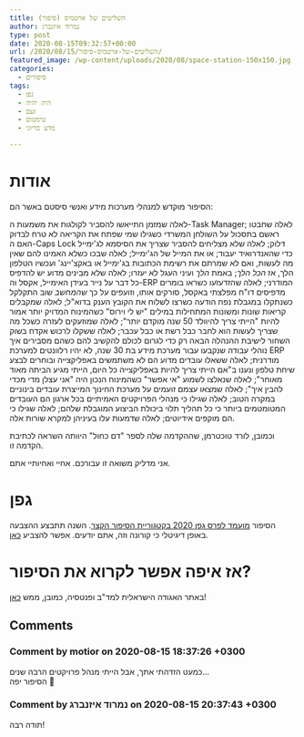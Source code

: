 ```yaml
---
title: השליטים של ארטמיס (סיפור)
author: נמרוד איזנברג
type: post
date: 2020-08-15T09:32:57+00:00
url: /2020/08/15/השליטים-של-ארטמיס-סיפור/
featured_image: /wp-content/uploads/2020/08/space-station-150x150.jpg
categories:
  - סיפורים
tags:
  - גפן
  - היה יהיה
  - זעם
  - טימטום
  - מדע בדיוני

---
```

# אודות

הסיפור מוקדש למנהלי מערכות מידע ואנשי סיסטם באשר הם:

לאלה שמזמן התייאשו להסביר לקולגות את משמעות ה-Task Manager; לאלה שחבטו ראשם בתסכול על השולחן המשרדי כשגילו שמי שפתח את הקריאה לא טרח לבדוק האם ה-Caps Lock דלוק; לאלה שלא מצליחים להסביר שצריך את הסיסמא לג'ימייל כדי שהאנדרואיד יעבוד; או את המייל של הג'ימייל; לאלה שבכו כשלא האמינו להם שאין מה לעשות, ואם לא שמרתם את רשימת הכתובות בג'ימייל או באקצ'יינג' ועכשיו הטלפון הלך, אז _הכל הלך_; באמת _הלך_ ועיני העגל לא יעזרו; לאלה שלא מבינים מדוע יש להדפיס כל דבר על נייר בעידן האימייל, אקסל וה-ERP המודרני; לאלה שהזדעזעו כשראו בומרים מדפיסים דו"ח מפלצתי באקסל, סורקים אותו, וזועפים על כך _שהמחשב_ שוב התקלקל כשנתקלו במגבלת נפח הודעה כשרצו לשלוח את הקובץ הענק בדוא"ל; לאלה שמקבלים קריאות שונות ומשונות המתחילות במילים "יש לי וירוס" כשהמינוח המדויק יותר אמור להיות "הייתי צריך להיוולד 50 שנה מוקדם יותר"; לאלה שמוזעקים לעזרה כשכל מה שצריך לעשות הוא לחבר כבל רשת או כבל עכבר; לאלה ששקלו לרכוש אקדח בשוק השחור לישיבת ההנהלה הבאה רק כדי לגרום לכולם להקשיב להם כשהם מסבירים איך נוהלי עבודה שנקבעו עבור מערכת מידע בת 30 שנה, לא יהיו רלוונטים למערכת ERP מודרנית; לאלה ששאלו עובדים מדוע הם לא משתמשים באפליקצייה ובוחרים לבצע שיחת טלפון ונענו ב"אם הייתי צריך להיות באפליקצייה כל היום, הייתי מגיע הביתה מאוד מאוחר"; לאלה שנאלצו לשמוע "אי אפשר" כשהמינוח הנכון היה "אני עצלן מדי מכדי להבין איך"; לאלה שמצאו עצמם זועמים על מערכת החינוך המייצרת עובדים בינוניים במקרה הטוב; לאלה שגילו כי מנהלי הפרויקטים האמיתיים בכל ארגון הם העובדים המטומטמים ביותר כי כל תהליך תלוי ביכולת הביצוע המוגבלת שלהם; לאלה שגילו כי הם מוקפים אידיוטים; לאלה שדמעות עלו בעיניהן למקרא שורות אלה.

וכמובן, לורד טוכטרמן, שההקדמה שלה לספר "דם כחול" היוותה השראה לכתיבת הקדמה זו.

אני מדליק משואה זו עבורכם. אחיי ואחיותיי אתם.

# גפן

הסיפור [מועמד לפרס גפן 2020 בקטגוריית הסיפור הקצר][1]. השנה תתבצע ההצבעה באופן דיגיטלי כי קורונה וזה, אתם יודעים. אפשר להצביע [כאן][2].

# אז איפה אפשר לקרוא את הסיפור?

באתר האגודה הישראלית למד"ב ופנטסיה, כמובן, ממש [כאן][3]!

 [1]: http://geffen.sf-f.org.il/?p=1815
 [2]: https://sf-f.us19.list-manage.com/track/click?u=fd226d4004b10f834b97a4649&id=b4117da587&e=3b8cca83ff
 [3]: https://www.sf-f.org.il/archives/3054

## Comments

### Comment by motior on 2020-08-15 18:37:26 +0300
כמעט הזדהתי אתך, אבל הייתי מנהל פרויקטים הרבה שנים&#8230;  
הסיפור יפה 🙂

### Comment by נמרוד איזנברג on 2020-08-15 20:37:43 +0300
תודה רבה!